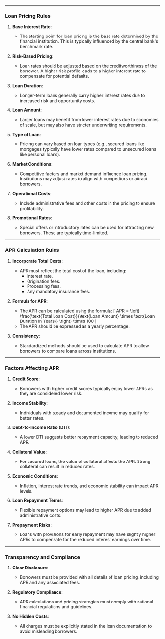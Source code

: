 
---

### **Loan Pricing Rules**
1. **Base Interest Rate**:
   - The starting point for loan pricing is the base rate determined by the financial institution. This is typically influenced by the central bank's benchmark rate.

2. **Risk-Based Pricing**:
   - Loan rates should be adjusted based on the creditworthiness of the borrower. A higher risk profile leads to a higher interest rate to compensate for potential defaults.

3. **Loan Duration**:
   - Longer-term loans generally carry higher interest rates due to increased risk and opportunity costs.

4. **Loan Amount**:
   - Larger loans may benefit from lower interest rates due to economies of scale, but may also have stricter underwriting requirements.

5. **Type of Loan**:
   - Pricing can vary based on loan types (e.g., secured loans like mortgages typically have lower rates compared to unsecured loans like personal loans).

6. **Market Conditions**:
   - Competitive factors and market demand influence loan pricing. Institutions may adjust rates to align with competitors or attract borrowers.

7. **Operational Costs**:
   - Include administrative fees and other costs in the pricing to ensure profitability.

8. **Promotional Rates**:
   - Special offers or introductory rates can be used for attracting new borrowers. These are typically time-limited.

---

### **APR Calculation Rules**
1. **Incorporate Total Costs**:
   - APR must reflect the total cost of the loan, including:
     - Interest rate.
     - Origination fees.
     - Processing fees.
     - Any mandatory insurance fees.

2. **Formula for APR**:
   - The APR can be calculated using the formula:
     \[
     APR = \left( \frac{\text{Total Loan Cost}}{\text{Loan Amount} \times \text{Loan Duration in Years}} \right) \times 100
     \]
   - The APR should be expressed as a yearly percentage.

3. **Consistency**:
   - Standardized methods should be used to calculate APR to allow borrowers to compare loans across institutions.

---

### **Factors Affecting APR**
1. **Credit Score**:
   - Borrowers with higher credit scores typically enjoy lower APRs as they are considered lower risk.

2. **Income Stability**:
   - Individuals with steady and documented income may qualify for better rates.

3. **Debt-to-Income Ratio (DTI)**:
   - A lower DTI suggests better repayment capacity, leading to reduced APR.

4. **Collateral Value**:
   - For secured loans, the value of collateral affects the APR. Strong collateral can result in reduced rates.

5. **Economic Conditions**:
   - Inflation, interest rate trends, and economic stability can impact APR levels.

6. **Loan Repayment Terms**:
   - Flexible repayment options may lead to higher APR due to added administrative costs.

7. **Prepayment Risks**:
   - Loans with provisions for early repayment may have slightly higher APRs to compensate for the reduced interest earnings over time.

---

### **Transparency and Compliance**
1. **Clear Disclosure**:
   - Borrowers must be provided with all details of loan pricing, including APR and any associated fees.
   
2. **Regulatory Compliance**:
   - APR calculations and pricing strategies must comply with national financial regulations and guidelines.

3. **No Hidden Costs**:
   - All charges must be explicitly stated in the loan documentation to avoid misleading borrowers.




